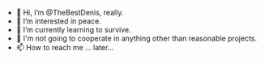 - 👋 Hi, I’m @TheBestDenis, really.
- 👀 I’m interested in peace.
- 🌱 I’m currently learning to survive.
- 💞️ I'm not going to cooperate in anything other than reasonable projects.
- 📫 How to reach me ... later...

<!---
TheBestDenis/TheBestDenis is a ✨ special ✨ repository because its `README.md` (this file) appears on your GitHub profile.
You can click the Preview link to take a look at your changes.
--->
